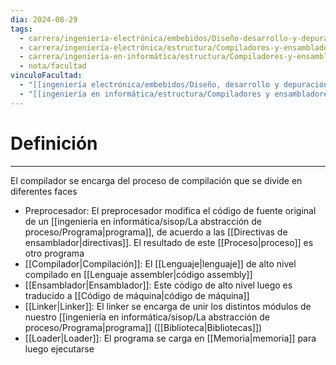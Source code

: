 ```yaml
---
dia: 2024-08-29
tags:
  - carrera/ingeniería-electrónica/embebidos/Diseño-desarrollo-y-depuración
  - carrera/ingeniería-electrónica/estructura/Compiladores-y-ensambladores
  - carrera/ingeniería-en-informática/estructura/Compiladores-y-ensambladores
  - nota/facultad
vinculoFacultad:
  - "[[ingeniería electrónica/embebidos/Diseño, desarrollo y depuración/Resumen.md]]"
  - "[[ingeniería en informática/estructura/Compiladores y ensambladores/Resumen.md]]"
---
```

# Definición
---
El compilador se encarga del proceso de compilación que se divide en diferentes faces
* Preprocesador: El preprocesador modifica el código de fuente original de un [[ingeniería en informática/sisop/La abstracción de proceso/Programa|programa]], de acuerdo a las [[Directivas de ensamblador|directivas]]. El resultado de este [[Proceso|proceso]] es otro programa
* [[Compilador|Compilación]]: El [[Lenguaje|lenguaje]] de alto nivel compilado en [[Lenguaje assembler|código assembly]]
* [[Ensamblador|Ensamblador]]: Este código de alto nivel luego es traducido a [[Código de máquina|código de máquina]]
* [[Linker|Linker]]: El linker se encarga de unir los distintos módulos de nuestro [[ingeniería en informática/sisop/La abstracción de proceso/Programa|programa]] ([[Biblioteca|Bibliotecas]])
* [[Loader|Loader]]: El programa se carga en [[Memoria|memoria]] para luego ejecutarse
